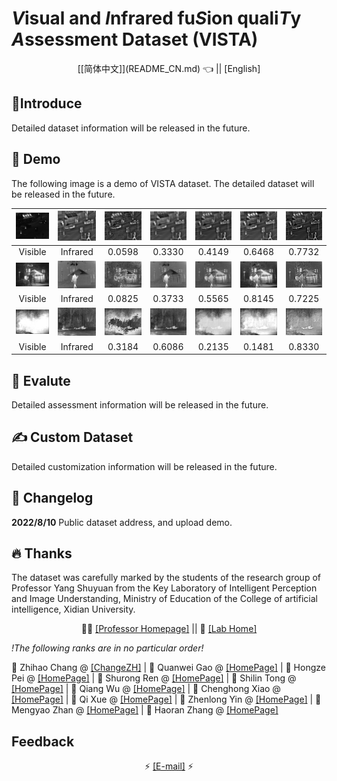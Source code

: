 # ***V***isual and ***I***nfrared fu***S***ion quali***T***y ***A***ssessment Dataset (VISTA) 

</div>

<div align="center">
[[简体中文]](README_CN.md) 👈 || [English]

</div>

## 📝Introduce

Detailed dataset information will be released in the future.

## 📌 Demo

The following image is a demo of VISTA dataset. The detailed dataset will be released in the future.

|           ![](demo/Vis/2.jpg)            |           ![](demo/Inf/2.jpg)            |           ![](demo/CBF/2.jpg)            |           ![](demo/GTF/2.jpg)            |           ![](demo/NestFuse/2.jpg)            |           ![](demo/CNN/2.jpg)            |           ![](demo/MDLATLRR/2.jpg)            |
| :--------------------------------------: | :--------------------------------------: | :--------------------------------------: | :--------------------------------------: | :-------------------------------------------: | :--------------------------------------: | :-------------------------------------------: |
|                 Visible                  |                 Infrared                 |                  0.0598                  |                  0.3330                  |                    0.4149                     |                  0.6468                  |                    0.7732                     |
|      ![](demo/Vis/Kaptein_1654.jpg)      |      ![](demo/Inf/Kaptein_1654.jpg)      |      ![](demo/CBF/Kaptein_1654.jpg)      |      ![](demo/GTF/Kaptein_1654.jpg)      |      ![](demo/NestFuse/Kaptein_1654.jpg)      |      ![](demo/CNN/Kaptein_1654.jpg)      |      ![](demo/MDLATLRR/Kaptein_1654.jpg)      |
|                 Visible                  |                 Infrared                 |                  0.0825                  |                  0.3733                  |                    0.5565                     |                  0.8145                  |                    0.7225                     |
| ![](demo/Vis/soldier_behind_smoke_2.jpg) | ![](demo/Inf/soldier_behind_smoke_2.jpg) | ![](demo/CBF/soldier_behind_smoke_2.jpg) | ![](demo/GTF/soldier_behind_smoke_2.jpg) | ![](demo/NestFuse/soldier_behind_smoke_2.jpg) | ![](demo/CNN/soldier_behind_smoke_2.jpg) | ![](demo/MDLATLRR/soldier_behind_smoke_2.jpg) |
|                 Visible                  |                 Infrared                 |                  0.3184                  |                  0.6086                  |                    0.2135                     |                  0.1481                  |                    0.8330                     |

## 🧰 Evalute

Detailed assessment information will be released in the future.

## ✍ Custom Dataset

Detailed customization information will be released in the future.

## 🔧 Changelog

**2022/8/10** Public dataset address, and upload demo.

## 🔥 Thanks

The dataset was carefully marked by the students of the research group of Professor Yang Shuyuan from the Key Laboratory of Intelligent Perception and Image Understanding, Ministry of Education
of the College of artificial intelligence, Xidian University.

</div>

<div align="center">


👩‍🏫 [[Professor Homepage]](https://www.xidian.edu.cn/info/1020/3100.htm) || 🏫 [[Lab Home]](https://ipiu.xidian.edu.cn/)

</div>

*!The following ranks are in no particular order!*

📍 Zhihao Chang @ [[ChangeZH]](https://github.com/ChangeZH) | 📍 Quanwei Gao @ [[HomePage]]() | 📍 Hongze Pei @ [[HomePage]]() | 📍 Shurong Ren @ [[HomePage]]() | 📍 Shilin Tong @ [[HomePage]]() | 📍 Qiang Wu @ [[HomePage]]() | 📍 Chenghong Xiao @ [[HomePage]]() | 📍 Qi Xue @ [[HomePage]]() | 📍 Zhenlong Yin @ [[HomePage]]() | 📍 Mengyao Zhan @ [[HomePage]]() | 📍 Haoran Zhang @ [[HomePage]]() 

## Feedback

</div>

<div align="center">

⚡ [[E-mail]](403627774@qq.com) ⚡

</div>
